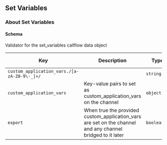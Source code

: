 ## Set Variables

### About Set Variables

#### Schema

Validator for the set_variables callflow data object



Key | Description | Type | Default | Required | Support Level
--- | ----------- | ---- | ------- | -------- | -------------
`custom_application_vars./[a-zA-Z0-9\-_]+/` |   | `string()` |   | `false` |  
`custom_application_vars` | Key-value pairs to set as custom_application_vars on the channel | `object()` | `{}` | `true` |  
`export` | When true the provided custom_application_vars are set on the channel and any channel bridged to it later | `boolean()` |   | `false` |  



